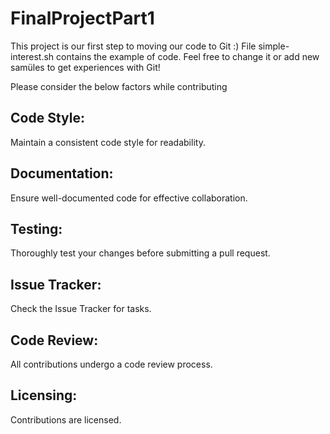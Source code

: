 # FinalProjectPart1

This project is our first step to moving our code to Git :) 
File simple-interest.sh contains the example of code. 
Feel free to change it or add new samüles to get experiences with Git!  

Please consider the below factors while contributing

## Code Style:
Maintain a consistent code style for readability.

## Documentation:
Ensure well-documented code for effective collaboration.

## Testing:
Thoroughly test your changes before submitting a pull request.

## Issue Tracker:
Check the Issue Tracker for tasks.

## Code Review:
All contributions undergo a code review process.

## Licensing:
Contributions are licensed.
